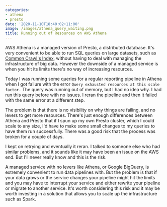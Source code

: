 ```yaml
---
categories:
- athena
- presto
date: '2020-11-10T18:40:02+11:00'
image: /images/athena_query_waiting.png
title: Running out of Resources on AWS Athena
---
```


AWS Athena is a managed version of Presto, a distributed database.
It's very convenient to be able to run SQL queries on large datasets, such as [Common Crawl's Index](/common-crawl-index-athena), without having to deal with managing the infrastructure of big data.
However the downside of a managed service is when you hit its limits there's no way of increasing resources.

Today I was running some queries for a regular reporting pipeline in Athena when I got failure with the error `Query exhausted resources at this scale factor.`
The query was running out of memory, but I had no idea why.
I had run this query before with no issues.
I reran the pipeline and then it failed with the same error at a different step.

The problem is that there is no visibility on why things are failing, and no levers to get more resources.
There's just enough differences between Athena and Presto that if I spun up my own Presto cluster, which I could scale to any size, I'd have to make some small changes to my queries to have them run successfully.
There was a good risk that the process was broken for a couple of days.

I kept on retrying and eventually it reran.
I talked to someone else who had similar problems, and it sounds like it may have been an issue on the AWS end.
But I'll never really know and this is the risk.

A managed service with no levers like Athena, or Google BigQuery, is extremely convenient to run data pipelines with.
But the problem is that if your data grows or the service changes your pipeline might hit the limits and you may have to interrupt your service and either rewrite your pipeline or migrate to another service.
It's worth considering this risk and it may be worth investing in a solution that allows you to scale up the infrastructure such as Spark.